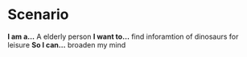 # Scenario

**I am a…** A elderly person
**I want to…** find inforamtion of dinosaurs for leisure
**So I can…** broaden my mind